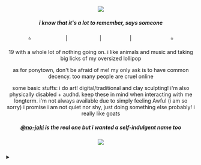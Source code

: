 <p align="center">
<a title="TEENS OF DENIAL" href=https://open.spotify.com/album/3KpYyDP8q8sUBxatHaYEsP?si=KqcvuiW4TAuUIUsawAREig><img src="https://file.garden/Zdu77rwq23DtX9qX/aaaaa.png" /></a>
<p align="center">
  <h5 align="center">
 
<i>i know that it's a lot to remember, says someone</i>
</p>

</h5>
<p align="center">
⭐<a title="instagram" href=https://www.instagram.com/no.joki/><img src="https://file.garden/Zdu77rwq23DtX9qX/insta.png" width="87" height="11"/></a> | <a title="toyhouse" href=https://toyhou.se/nojoki><img src="https://file.garden/Zdu77rwq23DtX9qX/toyhouse2.png" width="78" height="11"/></a> | <a title="twitter" href=https://x.com/no_joki><img src="https://file.garden/Zdu77rwq23DtX9qX/twitter.png" width="68" height="11"/></a> | <a title="deviantart" href=https://www.deviantart.com/nojoki><img src="https://file.garden/Zdu77rwq23DtX9qX/deviantart.png" width="99" height="11"/></a>⭐
<p align="center">
  19 with a whole lot of nothing going on. i like animals and music and taking big licks of my oversized lollipop
</p>
<p align="center">
  as for ponytown, don't be afraid of me! my only ask is to have common decency. too many people are cruel online
</p>
<p align="center">
  some basic stuffs: i do art! digital/traditional and clay sculpting! i'm also physically disabled + audhd. keep these in mind when interacting with me longterm. i'm not always available due to simply feeling Awful (i am so sorry) i promise i am not quiet nor shy, just doing something else probably! i really like goats
</p>
  <h5 align="center">
 
<i><a href="https://github.com/no-joki">@no-joki</a> is the real one but i wanted a self-indulgent name too</i>
</p>

</h5>


<h5 align="center">
 
![](https://komarev.com/ghpvc/?username=teens-of-deniale&color=orange)

</h5>
<p align="center"><details>
<summary></summary>
<p align="center">
<a title="TEENS OF DENIAL" href=https://open.spotify.com/album/3KpYyDP8q8sUBxatHaYEsP?si=KqcvuiW4TAuUIUsawAREig><img src="https://file.garden/Zdu77rwq23DtX9qX/20241026_181747.jpg" width="544" height="541"></a>
<p align="center"> <p align="center">
<a title="me and liv" href=https://file.garden/Zdu77rwq23DtX9qX/eminem.png><img src="https://file.garden/Zdu77rwq23DtX9qX/eminem.png" width="544" height="541"></a>
<p align="center">
</details>
